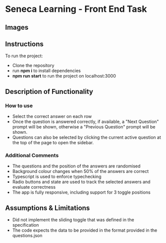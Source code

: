 # Seneca Learning - Front End Task

## Images

## Instructions

To run the project:
* Clone the repository
* run **npm i** to install dependencies
* **npm run start** to run the project on localhost:3000

## Description of Functionality

### How to use

* Select the correct answer on each row
* Once the question is answered correctly, if available, a "Next Question" prompt will be shown, otherwise a "Previous Question" prompt will be shown.
* Questions can also be selected by clicking the current active question at the top of the page to open the sidebar.

### Additional Comments

* The questions and the position of the answers are randomised
* Background colour changes when 50% of the answers are correct
* Typescript is used to enforce typechecking
* Radio buttons and state are used to track the selected answers and evaluate correctness
* The app is fully responsive, including support for 3 toggle positions

## Assumptions & Limitations

* Did not implement the sliding toggle that was defined in the specification
* The code expects the data to be provided in the format provided in the questions.json